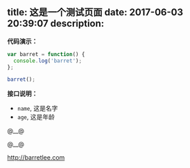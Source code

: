 title: 这是一个测试页面
date: 2017-06-03 20:39:07
description:
---
**代码演示：**

```js
var barret = function() {
  console.log('barret');
};

barret();
```


**接口说明：**

- `name`, 这是名字
- `age`, 这是年龄

@__@

<script>document.write(1);</script> 

@__@

http://barretlee.com